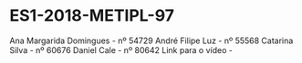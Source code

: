 # ES1-2018-METIPL-97
Ana Margarida Domingues - nº 54729
André Filipe Luz - nº 55568
Catarina Silva - nº 60676
Daniel Cale - nº 80642
Link para o vídeo - 


